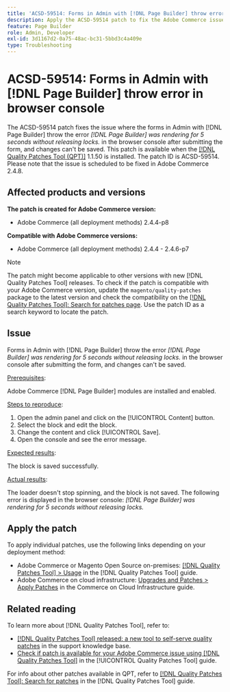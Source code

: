 ```yaml
---
title: 'ACSD-59514: Forms in Admin with [!DNL Page Builder] throw error in browser console'
description: Apply the ACSD-59514 patch to fix the Adobe Commerce issue where forms in Admin with [!DNL Page Builder] throw the error "[!DNL Page Builder] was rendering for 5 seconds without releasing locks." in the browser console after submitting the form, and changes can't be saved.
feature: Page Builder
role: Admin, Developer
exl-id: 3d1167d2-0a75-48ac-bc31-5bbd3c4a409e
type: Troubleshooting
---
```

# ACSD-59514: Forms in Admin with [!DNL Page Builder] throw error in browser console

The ACSD-59514 patch fixes the issue where the forms in Admin with [!DNL Page Builder] throw the error *[!DNL Page Builder] was rendering for 5 seconds without releasing locks.* in the browser console after submitting the form, and changes can't be saved. This patch is available when the [[!DNL Quality Patches Tool (QPT)]](https://experienceleague.adobe.com/en/docs/commerce-operations/tools/quality-patches-tool/quality-patches-tool-to-self-serve-quality-patches) 1.1.50 is installed. The patch ID is ACSD-59514. Please note that the issue is scheduled to be fixed in Adobe Commerce 2.4.8.

## Affected products and versions

**The patch is created for Adobe Commerce version:**

* Adobe Commerce (all deployment methods) 2.4.4-p8

**Compatible with Adobe Commerce versions:**

* Adobe Commerce (all deployment methods) 2.4.4 - 2.4.6-p7

>[!NOTE]
>
>The patch might become applicable to other versions with new [!DNL Quality Patches Tool] releases. To check if the patch is compatible with your Adobe Commerce version, update the `magento/quality-patches` package to the latest version and check the compatibility on the [[!DNL Quality Patches Tool]: Search for patches page](https://experienceleague.adobe.com/tools/commerce-quality-patches/index.html). Use the patch ID as a search keyword to locate the patch.

## Issue

Forms in Admin with [!DNL Page Builder] throw the error *[!DNL Page Builder] was rendering for 5 seconds without releasing locks.* in the browser console after submitting the form, and changes can't be saved.

<u>Prerequisites</u>:

Adobe Commerce [!DNL Page Builder] modules are installed and enabled.

<u>Steps to reproduce</u>:

1. Open the admin panel and click on the [!UICONTROL Content] button.
1. Select the block and edit the block.
1. Change the content and click [!UICONTROL Save].
1. Open the console and see the error message.

<u>Expected results</u>:

The block is saved successfully.

<u>Actual results</u>:

The loader doesn't stop spinning, and the block is not saved. The following error is displayed in the browser console:
*[!DNL Page Builder] was rendering for 5 seconds without releasing locks.*

## Apply the patch

To apply individual patches, use the following links depending on your deployment method:

* Adobe Commerce or Magento Open Source on-premises: [[!DNL Quality Patches Tool] > Usage](/help/tools/quality-patches-tool/usage.md) in the [!DNL Quality Patches Tool] guide.
* Adobe Commerce on cloud infrastructure: [Upgrades and Patches > Apply Patches](https://experienceleague.adobe.com/docs/commerce-cloud-service/user-guide/develop/upgrade/apply-patches.html) in the Commerce on Cloud Infrastructure guide.

## Related reading

To learn more about [!DNL Quality Patches Tool], refer to:

* [[!DNL Quality Patches Tool] released: a new tool to self-serve quality patches](https://experienceleague.adobe.com/en/docs/commerce-operations/tools/quality-patches-tool/quality-patches-tool-to-self-serve-quality-patches) in the support knowledge base.
* [Check if patch is available for your Adobe Commerce issue using [!DNL Quality Patches Tool]](/help/tools/quality-patches-tool/patches-available-in-qpt/check-patch-for-magento-issue-with-magento-quality-patches.md) in the [!UICONTROL Quality Patches Tool] guide.


For info about other patches available in QPT, refer to [[!DNL Quality Patches Tool]: Search for patches](https://experienceleague.adobe.com/tools/commerce-quality-patches/index.html) in the [!DNL Quality Patches Tool] guide.
